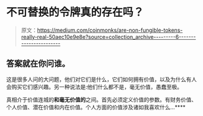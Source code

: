 # 不可替换的令牌真的存在吗？

> 原文：<https://medium.com/coinmonks/are-non-fungible-tokens-really-real-50aec10e9e8e?source=collection_archive---------6----------------------->

## 答案就在你问谁。

这是很多人问的大问题，他们对它们是什么，它们如何拥有价值，以及为什么有人会购买它们感兴趣。另一种说法是:他们什么都不是，毫无价值，愚蠢至极。

真相介于价值连城的**和毫无价值的**之间。首先必须定义价值的参数。有财务价值、个人价值、潜在价值和内在价值。个人方面的价值涉及诸如我喜欢什么…****